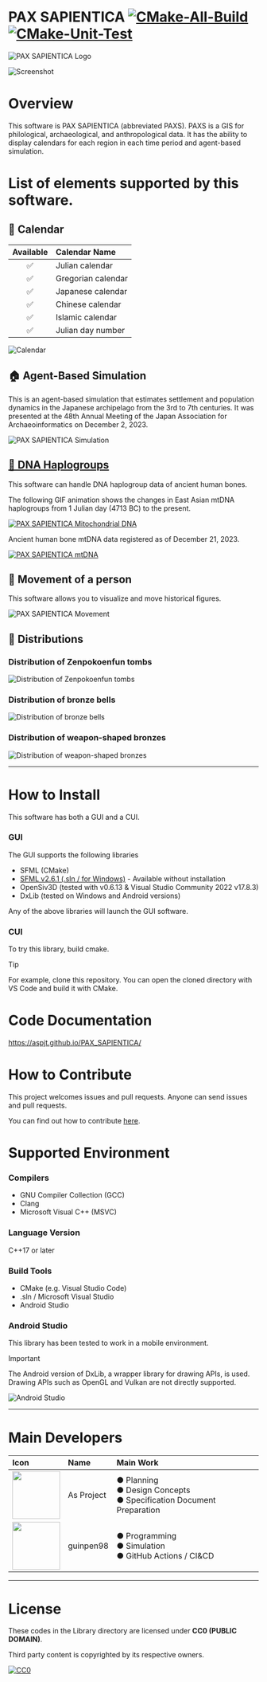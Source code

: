 # PAX SAPIENTICA [![CMake-All-Build](https://github.com/AsPJT/PAX_SAPIENTICA/actions/workflows/cmake-all-build.yml/badge.svg)](https://github.com/AsPJT/PAX_SAPIENTICA/actions/workflows/cmake-all-build.yml) [![CMake-Unit-Test](https://github.com/AsPJT/PAX_SAPIENTICA/actions/workflows/cmake-unit-test.yml/badge.svg)](https://github.com/AsPJT/PAX_SAPIENTICA/actions/workflows/cmake-unit-test.yml)

![PAX SAPIENTICA Logo](./Images/Logo/TitleBanner4.svg)

![Screenshot](./Images/Screenshot/Best.png)

# Overview

This software is PAX SAPIENTICA (abbreviated PAXS).
PAXS is a GIS for philological, archaeological, and anthropological data.
It has the ability to display calendars for each region in each time period and agent-based simulation.

# List of elements supported by this software.

## 📅 Calendar

|Available|Calendar Name|
|:---:|:---|
|✅|Julian calendar|
|✅|Gregorian calendar|
|✅|Japanese calendar|
|✅|Chinese calendar|
|✅|Islamic calendar|
|✅|Julian day number|

![Calendar](./Images/Other/Calendar20230709.gif)

## 🏠 Agent-Based Simulation

This is an agent-based simulation that estimates settlement and population dynamics in the Japanese archipelago from the 3rd to 7th centuries.
It was presented at the 48th Annual Meeting of the Japan Association for Archaeoinformatics on December 2, 2023.

![PAX SAPIENTICA Simulation](./Images/Animation/ABS01.gif)

## [🧬 DNA Haplogroups](Data/Genomes/HomoSapiens)

This software can handle DNA haplogroup data of ancient human bones.

The following GIF animation shows the changes in East Asian mtDNA haplogroups from 1 Julian day (4713 BC) to the present.

[![PAX SAPIENTICA Mitochondrial DNA](./Images/Animation/mtDNA02.gif)](Data/Genomes/HomoSapiens)

Ancient human bone mtDNA data registered as of December 21, 2023.

[![PAX SAPIENTICA mtDNA](./Images/Screenshot/PAX%20SAPIENTICA%20v6.0.0.4.0%202023_12_25%2022_06_43.png)](Data/Genomes/HomoSapiens)

## 👤 Movement of a person

This software allows you to visualize and move historical figures.

![PAX SAPIENTICA Movement](./Images/Animation/Person01.gif)

## 📍 Distributions

### Distribution of Zenpokoenfun tombs
![Distribution of Zenpokoenfun tombs](https://upload.wikimedia.org/wikipedia/commons/6/67/Zenpokoenfun_Map.png)

### Distribution of bronze bells
![Distribution of bronze bells](https://upload.wikimedia.org/wikipedia/commons/8/82/DotakuDistribution.png)

### Distribution of weapon-shaped bronzes
![Distribution of weapon-shaped bronzes](https://upload.wikimedia.org/wikipedia/commons/f/f4/JapaneseWeaponShapedBronzes.png)

---

# How to Install

This software has both a GUI and a CUI.

### GUI

The GUI supports the following libraries

* SFML (CMake)
* [SFML v2.6.1 (.sln / for Windows)](Projects/MapViewer/Windows/SFML_2.6.1) - Available without installation
* OpenSiv3D (tested with v0.6.13 & Visual Studio Community 2022 v17.8.3)
* DxLib (tested on Windows and Android versions)

Any of the above libraries will launch the GUI software.

### CUI

To try this library, build cmake.

> [!TIP]
> For example, clone this repository. You can open the cloned directory with VS Code and build it with CMake.

# Code Documentation

https://aspjt.github.io/PAX_SAPIENTICA/

# How to Contribute

This project welcomes issues and pull requests.
Anyone can send issues and pull requests.

You can find out how to contribute [here](CONTRIBUTING.md).

# Supported Environment

### Compilers

* GNU Compiler Collection (GCC)
* Clang
* Microsoft Visual C++ (MSVC)

### Language Version

C++17 or later

### Build Tools

* CMake (e.g. Visual Studio Code)
* .sln / Microsoft Visual Studio
* Android Studio

### Android Studio

This library has been tested to work in a mobile environment.

> [!IMPORTANT]
> The Android version of DxLib, a wrapper library for drawing APIs, is used.
> Drawing APIs such as OpenGL and Vulkan are not directly supported.

![Android Studio](https://raw.githubusercontent.com/AsPJT/PAX_SAPIENTICA/develop/Images/Screenshot/PAX%20SAPIENTICA%202023-09-23%2020.54.32.png)

---

# Main Developers

|Icon|Name|Main Work|
|:---|:---|:---|
|<a href="https://github.com/AsPJT"><img src="https://avatars.githubusercontent.com/u/30593725" style="width: 96px;"></a>|As Project|● Planning<br>● Design Concepts<br>● Specification Document Preparation|
|<a href="https://github.com/guinpen98"><img src="https://avatars.githubusercontent.com/u/83969826" style="width: 96px;"></a>|guinpen98|● Programming<br>● Simulation<br>● GitHub Actions / CI&CD|

---

# License

These codes in the Library directory are licensed under **CC0 (PUBLIC DOMAIN)**.

Third party content is copyrighted by its respective owners.

[![CC0](https://mirrors.creativecommons.org/presskit/buttons/88x31/svg/cc-zero.svg "CC0")](http://creativecommons.org/publicdomain/zero/1.0/deed.en)
